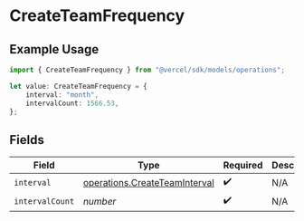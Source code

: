 # CreateTeamFrequency

## Example Usage

```typescript
import { CreateTeamFrequency } from "@vercel/sdk/models/operations";

let value: CreateTeamFrequency = {
    interval: "month",
    intervalCount: 1566.53,
};
```

## Fields

| Field                                                                          | Type                                                                           | Required                                                                       | Description                                                                    |
| ------------------------------------------------------------------------------ | ------------------------------------------------------------------------------ | ------------------------------------------------------------------------------ | ------------------------------------------------------------------------------ |
| `interval`                                                                     | [operations.CreateTeamInterval](../../models/operations/createteaminterval.md) | :heavy_check_mark:                                                             | N/A                                                                            |
| `intervalCount`                                                                | *number*                                                                       | :heavy_check_mark:                                                             | N/A                                                                            |